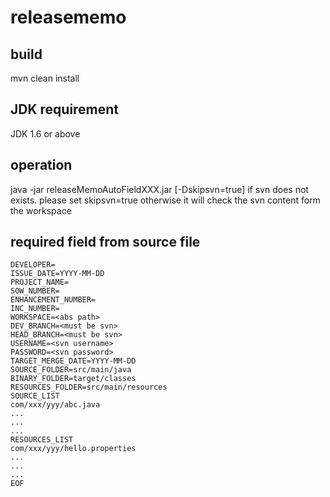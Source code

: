 # releasememo
## build 
mvn clean install
## JDK requirement
JDK 1.6 or above
## operation
java -jar releaseMemoAutoFieldXXX.jar <path to source file> [-Dskipsvn=true]
if svn does not exists. please set skipsvn=true otherwise it will check the svn content form the workspace
## required field from source file
```
DEVELOPER=
ISSUE_DATE=YYYY-MM-DD
PROJECT_NAME=
SOW_NUMBER=
ENHANCEMENT_NUMBER=
INC_NUMBER=
WORKSPACE=<abs path>
DEV_BRANCH=<must be svn>
HEAD_BRANCH=<must be svn>
USERNAME=<svn username>
PASSWORD=<svn password>
TARGET_MERGE_DATE=YYYY-MM-DD
SOURCE_FOLDER=src/main/java
BINARY_FOLDER=target/classes
RESOURCES_FOLDER=src/main/resources
SOURCE_LIST
com/xxx/yyy/abc.java
...
...
...
RESOURCES_LIST
com/xxx/yyy/hello.properties
...
...
...
EOF
```


